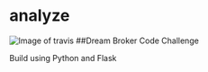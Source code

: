 # analyze
![Image of travis](https://travis-ci.org/izballs/analyze.svg?branch=main)
##Dream Broker Code Challenge

Build using Python and Flask
